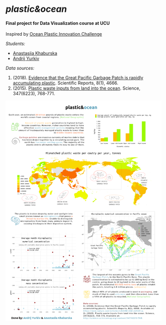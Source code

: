 # *plastic&ocean*
#### Final project for Data Visualization course at UCU

Inspired by [Ocean Plastic Innovation Challenge](https://www.nationalgeographic.org/funding-opportunities/innovation-challenges/plastic/dataviz/) 

*Students:*
- [Anastasiia Khaburska](https://github.com/Anastasiia-Khab)
- [Andrij Yurkiv](https://github.com/andreyurkiv)

*Data sources:*
1. (2018). [Evidence that the Great Pacific Garbage Patch is rapidly accumulating plastic](https://www.nature.com/articles/s41598-018-22939-w). Scientific Reports, 8(1), 4666.
2. (2015). [Plastic waste inputs from land into the ocean](http://science.sciencemag.org/content/347/6223/768). Science, 347(6223), 768-771.

![poster](https://raw.githubusercontent.com/andreyurkiv/data-viz-project/master/final/plastic(8).png)


